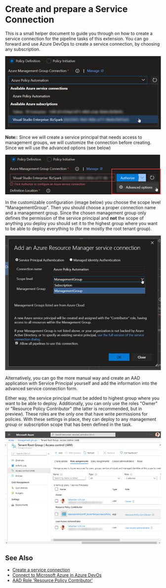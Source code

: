 # Create and prepare a Service Connection

This is a small helper document to guide you through on how to create a service connection for the pipeline tasks of this extension.
You can go forward and use Azure DevOps to create a service connection, by choosing any subscription.

![](src/images/AzurePolicyTask/AzurePolicyTask03.png)

**Note:**: Since we will create a service principal that needs access to management groups, we will customize the connection before creating. Since we will use the advanced options (see below)

![](src/images/AzurePolicyTask/AzurePolicyTask04.png)

In the customizable configuration (image below) you choose the scope level "ManagementGroup". Then you should choose a proper connection name and a management group. Since the chosen management group only defines the permission of the service principal and **not** the scope of anything you deploy you should set it to the highest group where you want to be able to deploy everything to (for me mostly the root tenant group).

![](src/images/AzurePolicyTask/AzurePolicyTask05.png)

Alternatively, you can go the more manual way and create an AAD application with Service Principal yourself and add the information into the advanced service connection form.

Either way, the service principal must be added to highest group where you want to be able to deploy. Additionally, you can only use the roles "Owner" or "Resource Policy Contributor" (the latter is recommended, but in preview). These roles are the only one that have write permissions for policies. With these settings in place, they can deploy to any management group or subscription scope that has been defined in the task.

![](src/images/AzurePolicyTask/AzurePolicyTask01.png)

## See Also

* [Create a service connection](https://docs.microsoft.com/en-us/azure/devops/pipelines/library/service-endpoints?view=azure-devops&tabs=yaml#create-a-service-connection)
* [Connect to Microsoft Azure in Azure DevOs](https://docs.microsoft.com/en-us/azure/devops/pipelines/library/connect-to-azure?view=azure-devops)
* [AAD Role 'Resource Policy Contributor'](https://docs.microsoft.com/en-us/azure/role-based-access-control/built-in-roles#resource-policy-contributor)